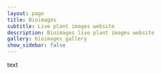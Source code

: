 ```yaml
---
layout: page
title: Bioimages
subtitle: Live plant images website
description: Bioimages live plant images website
gallery: bioimages_gallery
show_sidebar: false
---
```


text

